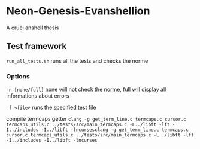 # Neon-Genesis-Evanshellion
A cruel anshell thesis

## Test framework

`run_all_tests.sh`
runs all the tests and checks the norme

### Options

`-n [none/full]` none will not check the norme, full will display all informations about errors

`-f <file>` runs the specified test file

compile termcaps getter
`clang -g get_term_line.c termcaps.c cursor.c termcaps_utils.c ../tests/src/main_termcaps.c -L../libft -lft -I../includes -I../libft -lncursesclang -g get_term_line.c termcaps.c cursor.c termcaps_utils.c ../tests/src/main_termcaps.c -L../libft -lft -I../includes -I../libft -lncurses`
